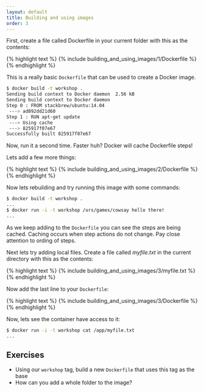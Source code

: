 ```yaml
---
layout: default
title: Building and using images
order: 3
---
```


First, create a file called Dockerfile in your current folder with
this as the contents:

{% highlight text %}
  {% include building_and_using_images/1/Dockerfile %}
{% endhighlight %}

This is a really basic `Dockerfile` that can be used to create a Docker image.


```bash
$ docker build -t workshop .
Sending build context to Docker daemon  2.56 kB
Sending build context to Docker daemon 
Step 0 : FROM stackbrew/ubuntu:14.04
 ---> ad892dd21d60
Step 1 : RUN apt-get update
 ---> Using cache
 ---> 825917f07e67
Successfully built 825917f07e67
```

Now, run it a second time. Faster huh? Docker will cache Dockerfile steps!

Lets add a few more things:

{% highlight text %}
  {% include building_and_using_images/2/Dockerfile %}
{% endhighlight %}

Now lets rebuilding and try running this image with some commands:

```bash
$ docker build -t workshop .
...
$ docker run -i -t workshop /urs/games/cowsay hello there!
...
```

As we keep adding to the `Dockerfile` you can see the steps are being
cached. Caching occurs when step actions do not change. Pay close attention
to ording of steps.

Next lets try adding local files. Create a file called _myfile.txt_ in the
current directory with this as the contents:

{% highlight text %}
  {% include building_and_using_images/3/myfile.txt %}
{% endhighlight %}

Now add the last line to your `Dockerfile`:

{% highlight text %}
  {% include building_and_using_images/3/Dockerfile %}
{% endhighlight %}

Now, lets see the container have access to it:

```bash
$ docker run -i -t workshop cat /app/myfile.txt
...
```

Exercises
---------

 * Using our `workshop` tag, build a new `Dockerfile` that uses this tag as the base
 * How can you add a whole folder to the image?
